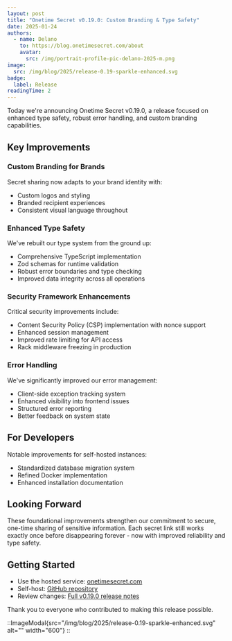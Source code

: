 ```yaml
---
layout: post
title: "Onetime Secret v0.19.0: Custom Branding & Type Safety"
date: 2025-01-24
authors:
  - name: Delano
    to: https://blog.onetimesecret.com/about
    avatar:
      src: /img/portrait-profile-pic-delano-2025-m.png
image:
  src: /img/blog/2025/release-0.19-sparkle-enhanced.svg
badge:
  label: Release
readingTime: 2
---
```


Today we're announcing Onetime Secret v0.19.0, a release focused on enhanced type safety, robust error handling, and custom branding capabilities.

## Key Improvements

### Custom Branding for Brands
Secret sharing now adapts to your brand identity with:
- Custom logos and styling
- Branded recipient experiences
- Consistent visual language throughout

### Enhanced Type Safety
We've rebuilt our type system from the ground up:
- Comprehensive TypeScript implementation
- Zod schemas for runtime validation
- Robust error boundaries and type checking
- Improved data integrity across all operations

### Security Framework Enhancements
Critical security improvements include:
- Content Security Policy (CSP) implementation with nonce support
- Enhanced session management
- Improved rate limiting for API access
- Rack middleware freezing in production

### Error Handling
We've significantly improved our error management:
- Client-side exception tracking system
- Enhanced visibility into frontend issues
- Structured error reporting
- Better feedback on system state

## For Developers
Notable improvements for self-hosted instances:
- Standardized database migration system
- Refined Docker implementation
- Enhanced installation documentation

## Looking Forward
These foundational improvements strengthen our commitment to secure, one-time sharing of sensitive information. Each secret link still works exactly once before disappearing forever - now with improved reliability and type safety.

## Getting Started
- Use the hosted service: [onetimesecret.com](https://onetimesecret.com)
- Self-host: [GitHub repository](https://github.com/onetimesecret/onetimesecret)
- Review changes: [Full v0.19.0 release notes](https://github.com/onetimesecret/onetimesecret/releases/tag/v0.19.0)

Thank you to everyone who contributed to making this release possible.


::ImageModal{src="/img/blog/2025/release-0.19-sparkle-enhanced.svg" alt="" width="600"}
::
